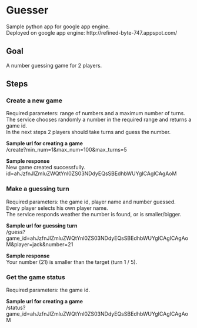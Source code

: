 <h1>Guesser</h1>
Sample python app for google app engine.
<br>Deployed on google app engine:
http://refined-byte-747.appspot.com/

<h2>Goal</h2>
A number guessing game for 2 players.


<h2>Steps</h2>

<h3>Create a new game</h3>
Required parameters: range of numbers and a maximum number of turns.
<br>The service chooses randomly a number in the required range and returns a game id.
<br>In the next steps 2 players should take turns and guess the number.

<b>Sample url for creating a game</b>
<br>/create?min_num=1&max_num=100&max_turns=5

<b>Sample response</b>
<br>New game created successfully.
<br>id=ahJzfnJlZmluZWQtYnl0ZS03NDdyEQsSBEdhbWUYgICAgICAgAoM

<h3>Make a guessing turn</h3>
Required parameters: the game id, player name and number guessed.
<br>Every player selects his own player name.
<br>The service responds weather the number is found, or is smaller/bigger.

<b>Sample url for guessing turn</b>
<br>/guess?game_id=ahJzfnJlZmluZWQtYnl0ZS03NDdyEQsSBEdhbWUYgICAgICAgAoM&player=jack&number=21

<b>Sample response</b>
<br>Your number (21) is smaller than the target (turn 1 / 5).


<h3>Get the game status</h3>
Required parameters: the game id.

<b>Sample url for creating a game</b>
<br>/status?game_id=ahJzfnJlZmluZWQtYnl0ZS03NDdyEQsSBEdhbWUYgICAgICAgAoM

